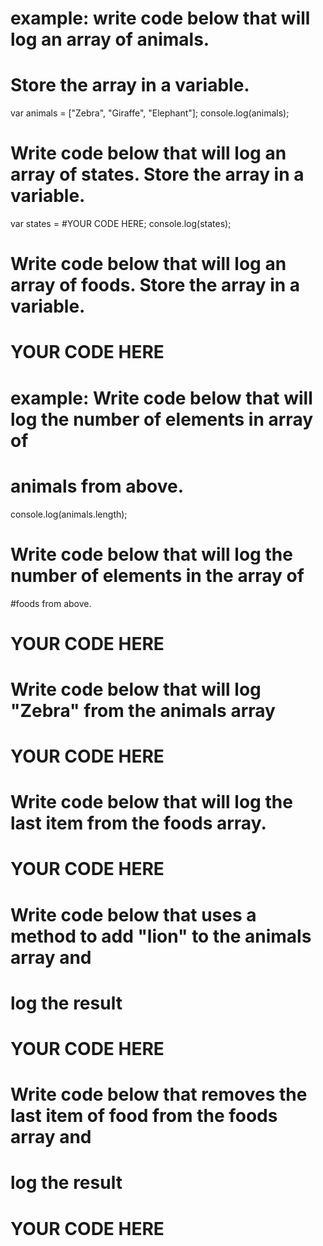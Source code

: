 <!-- # In the exercises below, write your own code where indicated
# to achieve the desired result. You should be able to run this
# file from your terminal with the command `ruby day_2/exercises/arrays.rb` -->

# example: write code below that will log an array of animals.
# Store the array in a variable.
var animals = ["Zebra", "Giraffe", "Elephant"];
console.log(animals);

# Write code below that will log an array of states. Store the array in a variable.
var states = #YOUR CODE HERE;
console.log(states);

# Write code below that will log an array of foods. Store the array in a variable.
# YOUR CODE HERE

# example: Write code below that will log the number of elements in array of
# animals from above.
console.log(animals.length);

# Write code below that will log the number of elements in the array of
#foods from above.
# YOUR CODE HERE

# Write code below that will log "Zebra" from the animals array
# YOUR CODE HERE

# Write code below that will log the last item from the foods array.
# YOUR CODE HERE

# Write code below that uses a method to add "lion" to the animals array and
# log the result
# YOUR CODE HERE

# Write code below that removes the last item of food from the foods array and
# log the result
# YOUR CODE HERE
